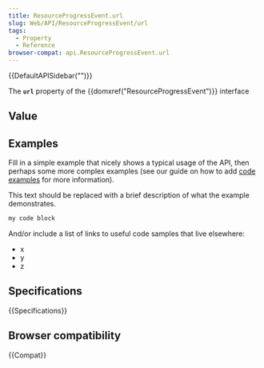 ```yaml
---
title: ResourceProgressEvent.url
slug: Web/API/ResourceProgressEvent/url
tags:
  - Property
  - Reference
browser-compat: api.ResourceProgressEvent.url
---
```

{{DefaultAPISidebar("")}}

The **`url`** property of the {{domxref("ResourceProgressEvent")}} interface 

## Value



## Examples

Fill in a simple example that nicely shows a typical usage of the API, then perhaps some more complex examples (see our guide on how to add [code examples](/en-US/docs/MDN/Contribute/Structures/Code_examples) for more information).

This text should be replaced with a brief description of what the example demonstrates.

```js
my code block
```

And/or include a list of links to useful code samples that live elsewhere:

*   x
*   y
*   z

## Specifications

{{Specifications}}

## Browser compatibility

{{Compat}}


